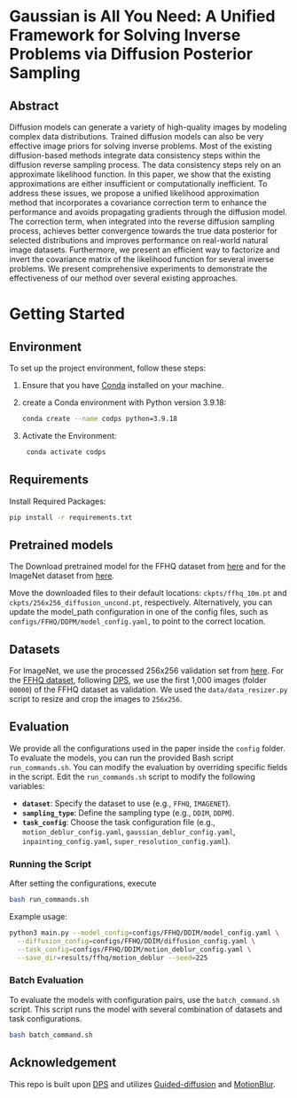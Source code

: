 # Gaussian is All You Need: A Unified Framework for Solving Inverse Problems via Diffusion Posterior Sampling

## Abstract 

Diffusion models can generate a variety of high-quality images by modeling complex data distributions. Trained diffusion models can also be very effective image priors for solving inverse problems. Most of the existing diffusion-based methods integrate data consistency steps within the diffusion reverse sampling process. The data consistency steps rely on an approximate likelihood function. In this paper, we show that the existing approximations are either insufficient or computationally inefficient. 
To address these issues, we propose a unified likelihood approximation method that incorporates a covariance correction term to enhance the performance and avoids propagating gradients through the diffusion model. The correction term, when integrated into the reverse diffusion sampling process, achieves better convergence towards the true data posterior for selected distributions and improves performance on real-world natural image datasets. Furthermore, we present an efficient way to factorize and invert the covariance matrix of the likelihood function for several inverse problems. We present comprehensive experiments to demonstrate the effectiveness of our method over several existing approaches.

# Getting Started

## Environment 

To set up the project environment, follow these steps:

1. Ensure that you have [Conda](https://conda.io/projects/conda/en/latest/user-guide/install/index.html) installed on your machine.

2. create a Conda environment with Python version 3.9.18:
   ```bash
   conda create --name codps python=3.9.18
    ```
3. Activate the Environment:
   ```bash
    conda activate codps
    ```

## Requirements    
   Install Required Packages:
   ```bash
   pip install -r requirements.txt
   ```

## Pretrained models 
The Download pretrained model for the FFHQ dataset from [here](https://github.com/DPS2022/diffusion-posterior-sampling?tab=readme-ov-file#3-set-environment) and for the ImageNet dataset from [here](https://openaipublic.blob.core.windows.net/diffusion/jul-2021/256x256_diffusion_uncond.pt). 

Move the downloaded files to their default locations: `ckpts/ffhq_10m.pt` and `ckpts/256x256_diffusion_uncond.pt`, respectively. Alternatively, you can update the model_path configuration in one of the config files, such as `configs/FFHQ/DDPM/model_config.yaml`, to point to the correct location.

## Datasets

For ImageNet, we use the processed 256x256 validation set from [here](https://openaipublic.blob.core.windows.net/diffusion/jul-2021/ref_batches/imagenet/256/VIRTUAL_imagenet256_labeled.npz). For the [FFHQ dataset](https://github.com/NVlabs/ffhq-dataset), following [DPS](https://github.com/DPS2022/diffusion-posterior-sampling), we use the first 1,000 images (folder `00000`) of the FFHQ dataset as validation. We used the `data/data_resizer.py` script to resize and crop the images to `256x256`.


## Evaluation

We provide all the configurations used in the paper inside the `config` folder. To evaluate the models, you can run the provided Bash script `run_commands.sh`. You can modify the evaluation by overriding specific fields in the script. Edit the `run_commands.sh` script to modify the following variables:

- **`dataset`**: Specify the dataset to use (e.g., `FFHQ`, `IMAGENET`).
- **`sampling_type`**: Define the sampling type (e.g., `DDIM`, `DDPM`).
- **`task_config`**: Choose the task configuration file (e.g., `motion_deblur_config.yaml`, `gaussian_deblur_config.yaml`, `inpainting_config.yaml`, `super_resolution_config.yaml`).

### Running the Script

After setting the configurations, execute

```bash
bash run_commands.sh
```

Example usage:

```bash
python3 main.py --model_config=configs/FFHQ/DDIM/model_config.yaml \
  --diffusion_config=configs/FFHQ/DDIM/diffusion_config.yaml \
  --task_config=configs/FFHQ/DDIM/motion_deblur_config.yaml \
  --save_dir=results/ffhq/motion_deblur --seed=225
```

### Batch Evaluation

To evaluate the models with configuration pairs, use the `batch_command.sh` script. This script runs the model with several combination of datasets and task configurations.

```bash
bash batch_command.sh
```

## Acknowledgement
This repo is built upon [DPS](https://github.com/DPS2022/diffusion-posterior-sampling) and utilizes [Guided-diffusion](https://github.com/openai/guided-diffusion) and [MotionBlur](https://github.com/LeviBorodenko/motionblur).